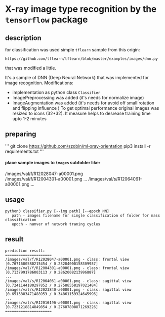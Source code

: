 # X-ray image type recognition by the `tensorflow` package

## description
for classification was used simple `tflearn` sample from this origin:
```
https://github.com/tflearn/tflearn/blob/master/examples/images/dnn.py
```
that was modified a little.

It's a sample of DNN (Deep Neural Network) that was implemented for image recognition.
Modifications:
  - implementation as python class `Classifier`
  - ImagePreprocessing was added (it's needs for normalize image)
  - ImageAugmentation was added (it's needs for avoid off small rotation and flipping influence )
To get optimal performance original images was resized to icons (32*32). It measure helps to desrease training 
time upto 1-2 minutes     

## preparing
'''
git clone https://github.com/szobin/ml-xray-orientation
pip3 install -r requirements.txt
'''

#### place sample images to `images` subfolder like:
/images/val/f/R12028047-a00001.png  
/images/val/f/R12004301-a00001.png
...
/images/val/s/R12064061-a00001.png
...

## usage

```
python3 classifier.py [--img path] [--epoch NN]
   path - images filename for single classification of folder for mass classification
   epoch - numver of network traning cycles   
```

## result

```
prediction result:
=====================
/images/val/f/R12028047-a00001.png - class: frontal view [0.7671600580215454 / 0.23284000158309937]
/images/val/f/R12004301-a00001.png - class: frontal view [0.7137991786003113 / 0.2862008213996887]
...
/images/val/s/R12064061-a00001.png - class: sagittal view [0.7241144180297852 / 0.27588558197021484]
/images/val/s/R12023840-a00001.png - class: sagittal view [0.6513883471488953 / 0.34861159324645996]
...
/images/val/s/R12016196-a00001.png - class: sagittal view [0.7231218814849854 / 0.27687808871269226]
=====================
```